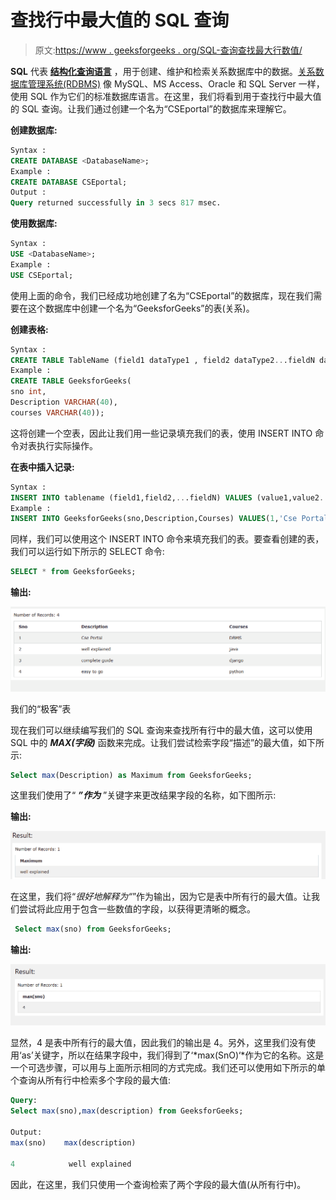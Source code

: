 # 查找行中最大值的 SQL 查询

> 原文:[https://www . geeksforgeeks . org/SQL-查询查找最大行数值/](https://www.geeksforgeeks.org/sql-query-for-finding-maximum-values-in-rows/)

**SQL** 代表 [**结构化查询语言**](https://www.geeksforgeeks.org/sql-tutorial/) ，用于创建、维护和检索关系数据库中的数据。[关系数据库管理系统(RDBMS)](https://www.geeksforgeeks.org/rdbms-full-form/) 像 MySQL、MS Access、Oracle 和 SQL Server 一样，使用 SQL 作为它们的标准数据库语言。在这里，我们将看到用于查找行中最大值的 SQL 查询。让我们通过创建一个名为“CSEportal”的数据库来理解它。

**创建数据库:**

```sql
Syntax : 
CREATE DATABASE <DatabaseName>;
Example :
CREATE DATABASE CSEportal;
Output :
Query returned successfully in 3 secs 817 msec.
```

**使用数据库:**

```sql
Syntax :
USE <DatabaseName>;
Example :
USE CSEportal;
```

使用上面的命令，我们已经成功地创建了名为“CSEportal”的数据库，现在我们需要在这个数据库中创建一个名为“GeeksforGeeks”的表(关系)。

**创建表格:**

```sql
Syntax :
CREATE TABLE TableName (field1 dataType1 , field2 dataType2...fieldN dataTypeN);
Example : 
CREATE TABLE GeeksforGeeks(
sno int, 
Description VARCHAR(40), 
courses VARCHAR(40));
```

这将创建一个空表，因此让我们用一些记录填充我们的表，使用 INSERT INTO 命令对表执行实际操作。

**在表中插入记录:**

```sql
Syntax :
INSERT INTO tablename (field1,field2,...fieldN) VALUES (value1,value2...valueN);
Example :
INSERT INTO GeeksforGeeks(sno,Description,Courses) VALUES(1,'Cse Portal','DBMS');
```

同样，我们可以使用这个 INSERT INTO 命令来填充我们的表。要查看创建的表，我们可以运行如下所示的 SELECT 命令:

```sql
SELECT * from GeeksforGeeks;
```

**输出:**

![](img/738c129b0ad2f17969ebc9df4baea410.png)

我们的“极客”表

现在我们可以继续编写我们的 SQL 查询来查找所有行中的最大值，这可以使用 SQL 中的 ***MAX(字段)*** 函数来完成。让我们尝试检索字段“描述”的最大值，如下所示:

```sql
Select max(Description) as Maximum from GeeksforGeeks;
```

这里我们使用了“ ***”作为*** ”关键字来更改结果字段的名称，如下图所示:

**输出:**

![](img/34f4879e1fc65779432b4c7b267182bb.png)

在这里，我们将“*很好地解释为“*”作为输出，因为它是表中所有行的最大值。让我们尝试将此应用于包含一些数值的字段，以获得更清晰的概念。

```sql
 Select max(sno) from GeeksforGeeks;
```

**输出:**

![](img/dfef6a9b062f6e1b5f194b4b30137445.png)

显然，4 是表中所有行的最大值，因此我们的输出是 4。另外，这里我们没有使用‘as’关键字，所以在结果字段中，我们得到了‘*max(SnO)‘*作为它的名称。这是一个可选步骤，可以用与上面所示相同的方式完成。我们还可以使用如下所示的单个查询从所有行中检索多个字段的最大值:

```sql
Query:
Select max(sno),max(description) from GeeksforGeeks;

Output:
max(sno)    max(description)

4            well explained
```

因此，在这里，我们只使用一个查询检索了两个字段的最大值(从所有行中)。